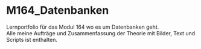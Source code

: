 # M164_Datenbanken
Lernportfolio für das Modul 164 wo es um Datenbanken geht.<br>
Alle meine Aufträge und Zusammenfassung der Theorie mit Bilder, Text und Scripts ist enthalten.
